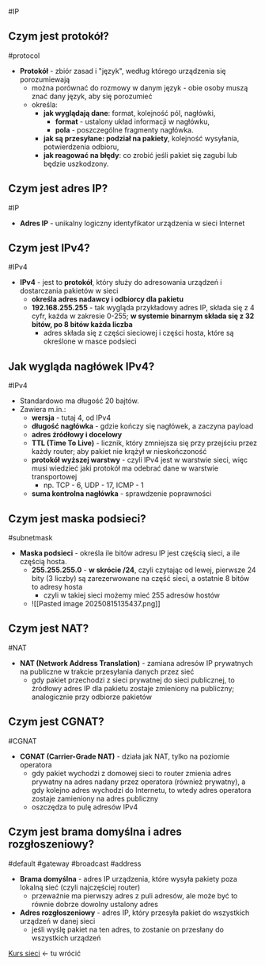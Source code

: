 #IP 

## Czym jest protokół?
#protocol
- **Protokół** - zbiór zasad i "język", według którego urządzenia się porozumiewają
	- można porównać do rozmowy w danym język - obie osoby muszą znać dany język, aby się porozumieć
	- określa:
		- **jak wyglądają dane**: format, kolejność pól, nagłówki,
			- **format** - ustalony układ informacji w nagłówku,
			- **pola** - poszczególne fragmenty nagłówka.
		- **jak są przesyłane: podział na pakiety**, kolejność wysyłania, potwierdzenia odbioru,
		- **jak reagować na błędy**: co zrobić jeśli pakiet się zagubi lub będzie uszkodzony.

## Czym jest adres IP?
#IP 
- **Adres IP** - unikalny logiczny identyfikator urządzenia w sieci Internet
## Czym jest IPv4?
#IPv4
- **IPv4** - jest to **protokół**, który służy do adresowania urządzeń i dostarczania pakietów w sieci
	- **określa adres nadawcy i odbiorcy dla pakietu**
	- **192.168.255.255** - tak wygląda przykładowy adres IP, składa się z 4 cyfr, każda w zakresie 0-255; **w systemie binarnym składa się z 32 bitów, po 8 bitów każda liczba**
		- adres składa się z części sieciowej i części hosta, które są określone w masce podsieci

## Jak wygląda nagłówek IPv4?
#IPv4 
- Standardowo ma długość 20 bajtów.
- Zawiera m.in.:
	- **wersja** - tutaj 4, od IPv4
	- **długość nagłówka** - gdzie kończy się nagłówek, a zaczyna payload
	- **adres źródłowy i docelowy**
	- **TTL (Time To Live)** - licznik, który zmniejsza się przy przejściu przez każdy router; aby pakiet nie krążył w nieskończoność
	- **protokół wyższej warstwy** - czyli IPv4 jest w warstwie sieci, więc musi wiedzieć jaki protokół ma odebrać dane w warstwie transportowej
		- np. TCP - 6, UDP - 17, ICMP - 1
	- **suma kontrolna nagłówka** - sprawdzenie poprawności

## Czym jest maska podsieci?
#subnetmask
- **Maska podsieci** - określa ile bitów adresu IP jest częścią sieci, a ile częścią hosta.
	- **255.255.255.0** - **w skrócie /24**, czyli czytając od lewej, pierwsze 24 bity (3 liczby) są zarezerwowane na część sieci, a ostatnie 8 bitów to adresy hosta
		- czyli w takiej sieci możemy mieć 255 adresów hostów
	- ![[Pasted image 20250815135437.png]]

## Czym jest NAT?
#NAT
- **NAT (Network Address Translation)** - zamiana adresów IP prywatnych na publiczne w trakcie przesyłania danych przez sieć
	- gdy pakiet przechodzi z sieci prywatnej do sieci publicznej, to źródłowy adres IP dla pakietu zostaje zmieniony na publiczny; analogicznie przy odbiorze pakietów

## Czym jest CGNAT?
#CGNAT
- **CGNAT (Carrier-Grade NAT)** - działa jak NAT, tylko na poziomie operatora
	- gdy pakiet wychodzi z domowej sieci to router zmienia adres prywatny na adres nadany przez operatora (również prywatny), a gdy kolejno adres wychodzi do Internetu, to wtedy adres operatora zostaje zamieniony na adres publiczny
	- oszczędza to pulę adresów IPv4

## Czym jest brama domyślna i adres rozgłoszeniowy?
#default #gateway #broadcast #address
- **Brama domyślna** - adres IP urządzenia, które wysyła pakiety poza lokalną sieć (czyli najczęściej router)
	- przeważnie ma pierwszy adres z puli adresów, ale może być to równie dobrze dowolny ustalony adres
- **Adres rozgłoszeniowy** - adres IP, który przesyła pakiet do wszystkich urządzeń w danej sieci
	- jeśli wyślę pakiet na ten adres, to zostanie on przesłany do wszystkich urządzeń




[Kurs sieci](https://www.youtube.com/watch?v=_YsT8IGVxAs&list=PLpUS2q-4L9xx9P1SzadLKXGEY30yhVqYu&index=6) <- tu wrócić